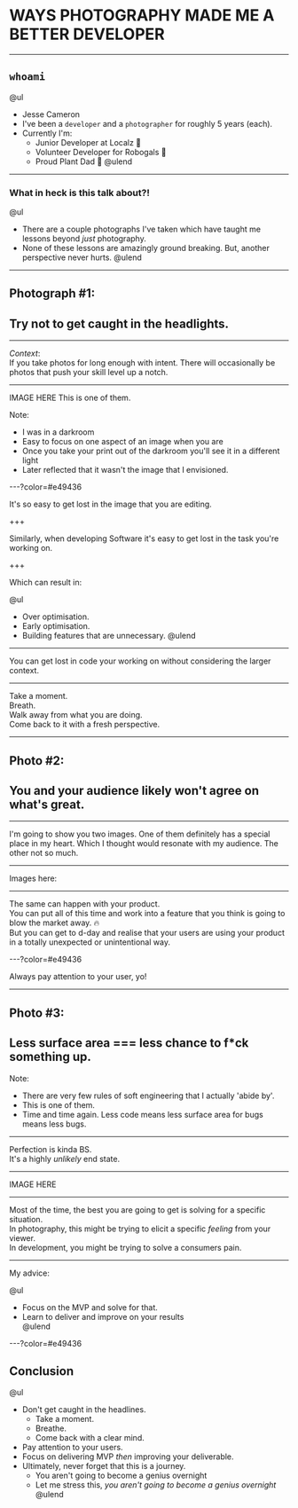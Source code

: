 <!-- https://gitpitch.com/jesse-cameron/presentations/photography?p=brownbags/programming_with_photos#/ -->

# WAYS PHOTOGRAPHY MADE ME A BETTER DEVELOPER

---

## `whoami`

@ul
- Jesse Cameron
- I've been a `developer` and a `photographer` for roughly 5 years (each).
- Currently I'm:
    - Junior Developer at Localz 💼
    - Volunteer Developer for Robogals 🤖
    - Proud Plant Dad 🌱
@ulend

---

### What in heck is this talk about?!

@ul
- There are a couple photographs I've taken which have taught me lessons beyond _just_ photography.
- None of these lessons are amazingly ground breaking. But, another perspective never hurts.
@ulend

---

## Photograph #1:
## Try not to get caught in the headlights.

---
_Context_: <br/>
If you take photos for long enough with intent. There will occasionally be photos that push your skill level up a notch.

---

<!-- image -->
IMAGE HERE
This is one of them.

Note:

- I was in a darkroom
- Easy to focus on one aspect of an image when you are 
- Once you take your print out of the darkroom you'll see it in a different light
- Later reflected that it wasn't the image that I envisioned.

---?color=#e49436

It's so easy to get lost in the image that you are editing.

+++

Similarly, when developing Software it's easy to get lost in the task you're working on.

+++

Which can result in:

@ul
- Over optimisation.
- Early optimisation.
- Building features that are unnecessary.
@ulend

---

You can get lost in code your working on without considering the larger context.

---

Take a moment. <br/>
Breath. <br/>
Walk away from what you are doing. <br/>
Come back to it with a fresh perspective. <br/>

---

## Photo #2:
## You and your audience likely won't agree on what's great.

---

I'm going to show you two images.
One of them definitely has a special place in my heart. Which I thought would resonate with my audience. The other not so much.

---

Images here:

<!-- image -->

---

The same can happen with your product. <br/>
You can put all of this time and work into a feature that you think is going to blow the market away. 🔥 <br/>
But you can get to d-day and realise that your users are using your product in a totally unexpected or unintentional way. <br/>

---?color=#e49436

Always pay attention to your user, yo!

---

## Photo #3:
## Less surface area === less chance to f*ck something up.

Note:

- There are very few rules of soft engineering that I actually 'abide by'. 
- This is one of them.
- Time and time again. Less code means less surface area for bugs means less bugs.

---

Perfection is kinda BS. <br/>
It's a highly _unlikely_ end state.

---

IMAGE HERE

---

Most of the time, the best you are going to get is solving for a specific situation. <br/>
In photography, this might be trying to elicit a specific _feeling_ from your viewer. <br/>
In development, you might be trying to solve a consumers pain. <br/>

---

My advice:

@ul
- Focus on the MVP and solve for that. <br/>
- Learn to deliver and improve on your results <br/>
@ulend

---?color=#e49436

## Conclusion

@ul
- Don't get caught in the headlines.
    - Take a moment.
    - Breathe.
    - Come back with a clear mind.
- Pay attention to your users.
- Focus on delivering MVP _then_ improving your deliverable.
- Ultimately, never forget that this is a journey.
    - You aren't going to become a genius overnight
    - Let me stress this, _you aren't going to become a genius overnight_
@ulend
